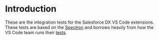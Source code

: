 # Introduction

These are the integration tests for the Salesforce DX VS Code extensions. These
tests are based on the [Spectron](https://electron.atom.io/spectron/) and
borrows heavily from how the VS Code team runs their
[tests](https://electron.atom.io/spectron/).